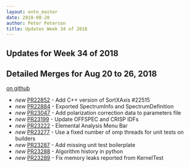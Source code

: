 ```yaml
---
layout: onto_master
date: 2018-08-20
author: Peter Peterson
title: Updates Week 34 of 2018
---
```

Updates for Week 34 of 2018
---------------------------

Detailed Merges for Aug 20 to 26, 2018
--------------------------------------
[on github](https://github.com/mantidproject/mantid/pulls?q=is%3Apr+merged%3A2018-08-21..2018-08-26)

* *new* [PR22852](https://github.com/mantidproject/mantid/pull/22852) - Add C++ version of SortXAxis #22515
* *new* [PR22884](https://github.com/mantidproject/mantid/pull/22884) - Exported SpectrumInfo and SpectrumDefinition
* *new* [PR23047](https://github.com/mantidproject/mantid/pull/23047) - Add polarization correction data to parameters file
* *new* [PR23199](https://github.com/mantidproject/mantid/pull/23199) - Update OFFSPEC and CRISP IDFs
* *new* [PR23222](https://github.com/mantidproject/mantid/pull/23222) - Elemental Analysis Menu Bar
* *new* [PR23277](https://github.com/mantidproject/mantid/pull/23277) - Use a fixed number of omp threads for unit tests on builders
* *new* [PR23287](https://github.com/mantidproject/mantid/pull/23287) - Add missing unit test boilerplate
* *new* [PR23288](https://github.com/mantidproject/mantid/pull/23288) - Algorithm history in python
* *new* [PR23289](https://github.com/mantidproject/mantid/pull/23289) - Fix memory leaks reported from KernelTest
